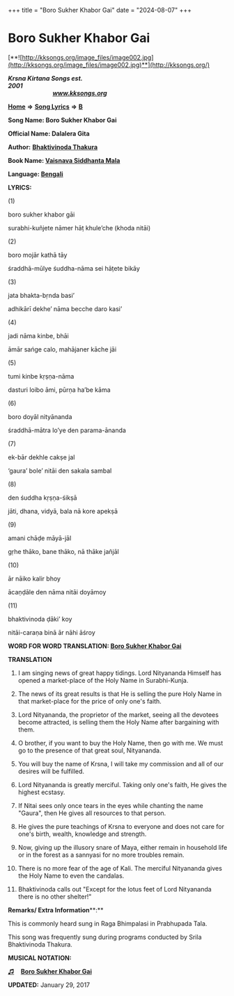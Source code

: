 +++
title = "Boro Sukher Khabor Gai"
date = "2024-08-07"
+++

# Boro Sukher Khabor Gai
[**![http://kksongs.org/image_files/image002.jpg](http://kksongs.org/image_files/image002.jpg)**](http://kksongs.org/)

**_Krsna Kirtana Songs est. 2001_**                                                                                                                                                 **_www.kksongs.org_**

[**Home**](http://kksongs.org/) **⇒** [**Song Lyrics**](http://kksongs.org/lyrics.html) **⇒** [**B**](http://kksongs.org/songs/song_b.html)

**Song Name: Boro Sukher Khabor Gai**

**Official Name: Dalalera Gita**

**Author:** [**Bhaktivinoda Thakura**](http://kksongs.org/authors/list/bhaktivinoda.html)

**Book Name: [Vaisnava Siddhanta Mala](http://kksongs.org/authors/literature/vsm.html)**

**Language: [Bengali](http://kksongs.org/language/list/bengali.html)**

**LYRICS:**

(1)

boro sukher khabor gāi

surabhi-kuñjete nāmer hāṭ khule’che (khoda nitāi)

(2)

boro mojār kathā tāy

śraddhā-mūlye śuddha-nāma sei hāṭete bikāy

(3)

jata bhakta-bṛnda basi’

adhikārī dekhe’ nāma becche daro kasi’

(4)

jadi nāma kinbe, bhāi

āmār sańge calo, mahājaner kāche jāi

(5)

tumi kinbe kṛṣṇa-nāma

dasturi loibo āmi, pūrṇa ha’be kāma

(6)

boro doyāl nityānanda

śraddhā-mātra lo’ye den parama-ānanda

(7)

ek-bār dekhle cakṣe jal

‘gaura’ bole’ nitāi den sakala sambal

(8)

den śuddha kṛṣṇa-śikṣā

jāti, dhana, vidyā, bala nā kore apekṣā

(9)

amani chāḍe māyā-jāl

gṛhe thāko, bane thāko, nā thāke jañjāl

(10)

ār nāiko kalir bhoy

ācaṇḍāle den nāma nitāi doyāmoy

(11)

bhaktivinoda ḍāki’ koy

nitāi-caraṇa binā ār nāhi āśroy

**WORD FOR WORD TRANSLATION: [Boro Sukher Khabor Gai](http://kksongs.org/synonym/b/borosukherkhaborgai.html)**

**TRANSLATION**

1) I am singing news of great happy tidings. Lord Nityananda Himself has opened a market-place of the Holy Name in Surabhi-Kunja.

2) The news of its great results is that He is selling the pure Holy Name in that market-place for the price of only one's faith.

3) Lord Nityananda, the proprietor of the market, seeing all the devotees become attracted, is selling them the Holy Name after bargaining with them.

4) O brother, if you want to buy the Holy Name, then go with me. We must go to the presence of that great soul, Nityananda.

5) You will buy the name of Krsna, I will take my commission and all of our desires will be fulfilled.

6) Lord Nityananda is greatly merciful. Taking only one's faith, He gives the highest ecstasy.

7) If Nitai sees only once tears in the eyes while chanting the name "Gaura", then He gives all resources to that person.

8) He gives the pure teachings of Krsna to everyone and does not care for one's birth, wealth, knowledge and strength.

9) Now, giving up the illusory snare of Maya, either remain in household life or in the forest as a sannyasi for no more troubles remain.

10) There is no more fear of the age of Kali. The merciful Nityananda gives the Holy Name to even the candalas.

11) Bhaktivinoda calls out "Except for the lotus feet of Lord Nityananda there is no other shelter!"

**Remarks/ Extra Information****:**

This is commonly heard sung in Raga Bhimpalasi in Prabhupada Tala.

This song was frequently sung during programs conducted by Srila Bhaktivinoda Thakura.

**MUSICAL NOTATION:**

**[♫](http://kksongs.org/vsongs/borosukherkhaborgai.html)**    **[Boro Sukher Khabor Gai](http://kksongs.org/vsongs/borosukherkhaborgai.html)**

**UPDATED:** January 29, 2017